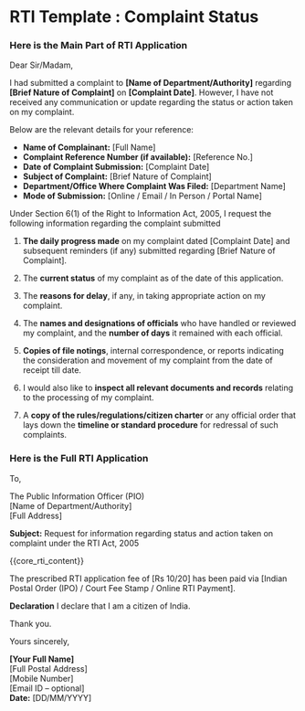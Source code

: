 # RTI Template : Complaint Status

<!-- START Main Part of RTI Application -->
### Here is the Main Part of RTI Application

Dear Sir/Madam,

I had submitted a complaint to **\[Name of Department/Authority\]** regarding **\[Brief Nature of Complaint\]** on **\[Complaint Date\]**. However, I have not received any communication or update regarding the status or action taken on my complaint.

Below are the relevant details for your reference:

* **Name of Complainant:** \[Full Name\]  
* **Complaint Reference Number (if available):** \[Reference No.\]  
* **Date of Complaint Submission:** \[Complaint Date\]  
* **Subject of Complaint:** \[Brief Nature of Complaint\]  
* **Department/Office Where Complaint Was Filed:** \[Department Name\]  
* **Mode of Submission:** \[Online / Email / In Person / Portal Name\]

Under Section 6(1) of the Right to Information Act, 2005, I request the following information regarding the complaint submitted

1. **The daily progress made** on my complaint dated \[Complaint Date\] and subsequent reminders (if any) submitted regarding \[Brief Nature of Complaint\].

2. The **current status** of my complaint as of the date of this application.

3. The **reasons for delay**, if any, in taking appropriate action on my complaint.

4. The **names and designations of officials** who have handled or reviewed my complaint, and the **number of days** it remained with each official.

5. **Copies of file notings**, internal correspondence, or reports indicating the consideration and movement of my complaint from the date of receipt till date.

6. I would also like to **inspect all relevant documents and records** relating to the processing of my complaint.

7. A **copy of the rules/regulations/citizen charter** or any official order that lays down the **timeline or standard procedure** for redressal of such complaints.

<!-- END OF Main Part of RTI Application -->

### Here is the Full RTI Application

To,

The Public Information Officer (PIO)  
\[Name of Department/Authority\]  
\[Full Address\]

**Subject:** Request for information regarding status and action taken on complaint under the RTI Act, 2005

{{core_rti_content}}

The prescribed RTI application fee of \[Rs 10/20\] has been paid via \[Indian Postal Order (IPO) / Court Fee Stamp / Online RTI Payment\].

**Declaration** I declare that I am a citizen of India.

Thank you.

Yours sincerely,

**\[Your Full Name\]**  
\[Full Postal Address\]  
\[Mobile Number\]  
\[Email ID – optional\]  
**Date:** \[DD/MM/YYYY\]

